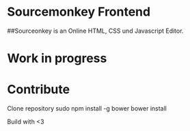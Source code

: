 
# Sourcemonkey Frontend

##Sourceonkey is an Online HTML, CSS und Javascript Editor.


# Work in progress

# Contribute
  Clone repository
  sudo npm install -g bower
  bower install

Build with <3
